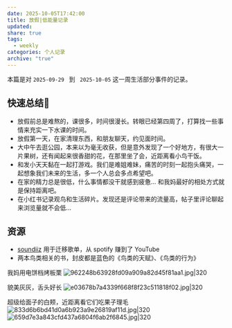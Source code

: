 ```yaml
---
date: 2025-10-05T17:42:00
title: 放假|低能量记录
updated:
share: true
tags:
  - weekly
categories: 个人记录
archive: "true"
---
```


本篇是对 `2025-09-29 ` 到 ` 2025-10-05` 这一周生活部分事件的记录。


## 快速总结💭
-  放假前总是难熬的，课很多，时间很漫长。转眼已经第四周了，打算找一些事情来充实一下水课的时间。
- 放假第一天，在家清理东西，和朋友聊天，约见面时间。
- 大中午去逛公园，本来以为毫无收获，但是意外发现了一个好地方，有很大一片果树，还有闻起来很香甜的花，在那里坐了会，近距离看小鸟干饭。
- 和发小天天黏在一起打游戏。我们是难姐难妹，痛苦的时刻一起抱头痛哭，一起想象我们未来的生活，多一个人总会多点希望吧。
- 在家的精力总是很低，什么事情都没干就感到疲惫... 和我妈最好的相处方式就是保持距离吧。
- 在小红书记录观鸟和生活碎片。发现还是评论带来的流量高，帖子里评论聊起来浏览量就不会低...


## 资源
- [soundiiz](soundiiz.com) 用于迁移歌单，从 spotify 赚到了 YouTube
- 两本鸟类相关的书，封皮都是蓝色的《鸟类的天赋》、《鸟类的行为》

我妈用电饼档烤板栗
![962248b63928fd09a909a82d45f81aa1.jpg|320](https://cdn.jsdelivr.net/gh/yohakuo/CDN/img/202510051737920.jpg)

貌美灰灰，舌头好长
![e03678b7a4339f668f8f23c511818f02.jpg|320](https://cdn.jsdelivr.net/gh/yohakuo/CDN/img/202510051740143.jpg)

超级给面子的白颊，近距离看它们吃果子理毛
![833d6b6bd41d0a6b923a9e26819af11d.jpg|320](https://cdn.jsdelivr.net/gh/yohakuo/CDN/img/202510051741912.jpg)
![659d7e3a843cfd437a6804f6ab2f6845.jpg|320](https://cdn.jsdelivr.net/gh/yohakuo/CDN/img/202510051742465.jpg)
